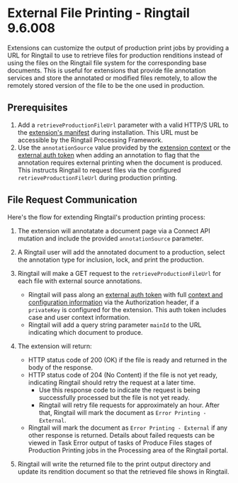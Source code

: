 # External File Printing - Ringtail 9.6.008
Extensions can customize the output of production print jobs by providing a URL for Ringtail to use to retrieve files for production renditions instead of using the files on the Ringtail file system for the corresponding base documents. This is useful for extensions that provide file annotation services and store the annotated or modified files remotely, to allow the remotely stored version of the file to be the one used in production.

## Prerequisites
1. Add a `retrieveProductionFileUrl` parameter with a valid HTTP/S URL to the [extension's manifest](ExtensionManifest.md) during installation. This URL must be accessible by the Ringtail Processing Framework.
1. Use the `annotationSource` value provided by the [extension context](API.md#context) or the [external auth token](AuthWithJWTs.md) when adding an annotation to flag that the annotation requires external printing when the document is produced. This instructs Ringtail to request files via the configured `retrieveProductionFileUrl` during production printing.

## File Request Communication
Here's the flow for extending Ringtail's production printing process:

1. The extension will annotatate a document page via a Connect API mutation and include the provided `annotationSource` parameter.

1. A Ringtail user will add the annotated document to a production, select the annotation type for inclusion, lock, and print the production.

1. Ringtail will make a GET request to the `retrieveProductionFileUrl` for each file with external source annotations.
   - Ringtail will pass along an [external auth token](AuthWithJWTs.md) with full [context and configuration information](AuthWithJWTs.md) via the Authorization header, if a `privateKey` is configured for the extension. This auth token includes case and user context information.
   - Ringtail will add a query string parameter `mainId` to the URL indicating which document to produce.

1. The extension will return:
   - HTTP status code of 200 (OK) if the file is ready and returned in the body of the response.
   - HTTP status code of 204 (No Content) if the file is not yet ready, indicating Ringtail should retry the request at a later time.
      - Use this response code to indicate the request is being successfully processed but the file is not yet ready.
      - Ringtail will retry file requests for approximately an hour. After that, Ringtail will mark the document as `Error Printing - External`.
   - Ringtail will mark the document as `Error Printing - External` if any other response is returned. Details about failed requests can be viewed in Task Error output of tasks of Produce Files stages of Production Printing jobs in the Processing area of the Ringtail portal.

1. Ringtail will write the returned file to the print output directory and update its rendition document so that the retrieved file shows in Ringtail.
